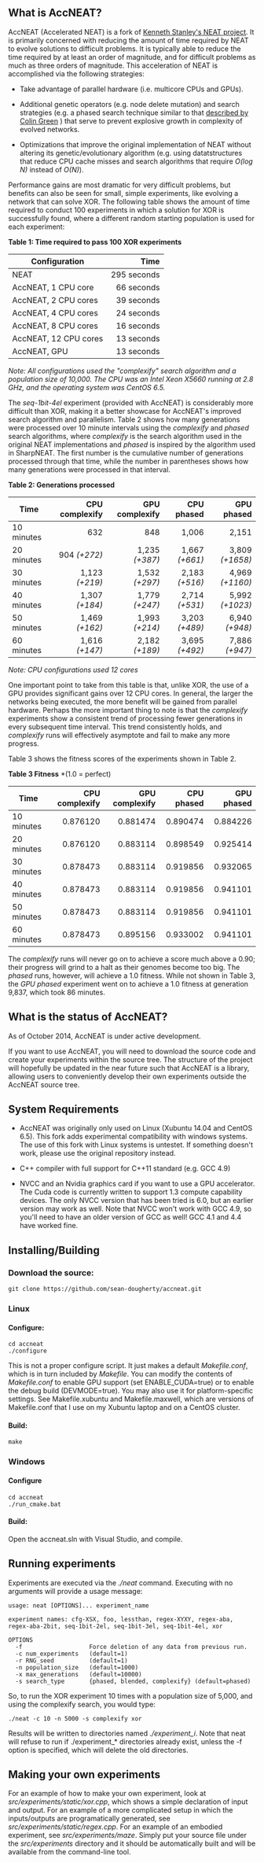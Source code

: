 ## What is AccNEAT?

AccNEAT (Accelerated NEAT) is a fork of
[Kenneth Stanley's NEAT project](http://www.cs.ucf.edu/~kstanley/neat.html).
It is primarily concerned with reducing the amount of time required by NEAT to
evolve solutions to difficult problems. It is typically able to reduce the time
required by at least an order of magnitude, and for difficult problems as much
as three orders of magnitude. This acceleration of NEAT is accomplished via the
following strategies:

* Take advantage of parallel hardware (i.e. multicore CPUs and GPUs).

* Additional genetic operators (e.g. node delete mutation) and search strategies
(e.g. a phased search technique similar to that
[described by Colin Green](http://sharpneat.sourceforge.net/phasedsearch.html)
) that serve to
prevent explosive growth in complexity of evolved networks.

* Optimizations that improve the original implementation of NEAT without
altering its genetic/evolutionary algorithm (e.g. using datatstructures that
reduce CPU cache misses and search algorithms that require *O(log N)* instead
of *O(N)*).

Performance gains are most dramatic for very difficult problems, but benefits
can also be seen for small, simple experiments, like evolving a network that can
solve XOR. The following table shows the amount of time required to conduct
100 experiments in which a solution for XOR is successfully found, where
a different random starting population is used for each experiment:

**Table 1: Time required to pass 100 XOR experiments**

| Configuration         | Time        |
| --------------------- | -----------:|
| NEAT                  | 295 seconds |
| AccNEAT, 1 CPU core   |  66 seconds |
| AccNEAT, 2 CPU cores  |  39 seconds |
| AccNEAT, 4 CPU cores  |  24 seconds |
| AccNEAT, 8 CPU cores  |  16 seconds |
| AccNEAT, 12 CPU cores |  13 seconds |
| AccNEAT, GPU          |  13 seconds |

*Note: All configurations used the "complexify" search algorithm and a population
size of 10,000. The CPU was an Intel Xeon X5660 running at 2.8 GHz, and the
operating system was CentOS 6.5.*

The *seq-1bit-4el* experiment (provided with AccNEAT) is considerably more difficult
than XOR, making it a better showcase for AccNEAT's improved search algorithm and
parallelism. Table 2 shows how many generations were processed over 10 minute intervals
using the *complexify* and *phased* search algorithms, where *complexify* is the search
algorithm used in the original NEAT implementations and *phased* is inspired by the
algorithm used in SharpNEAT. The first number is the cumulative number of generations
processed through that time, while the number in parentheses shows how many generations
were processed in that interval.

**Table 2: Generations processed**

| Time       | CPU complexify | GPU complexify |    CPU phased |     GPU phased |
|------------|---------------:|---------------:|--------------:|---------------:|
| 10 minutes |    632         |    848         | 1,006         | 2,151          |
| 20 minutes |    904 *(+272)*|  1,235 *(+387)*| 1,667 *(+661)*| 3,809 *(+1658)*|
| 30 minutes |  1,123 *(+219)*|  1,532 *(+297)*| 2,183 *(+516)*| 4,969 *(+1160)*|
| 40 minutes |  1,307 *(+184)*|  1,779 *(+247)*| 2,714 *(+531)*| 5,992 *(+1023)*|
| 50 minutes |  1,469 *(+162)*|  1,993 *(+214)*| 3,203 *(+489)*| 6,940  *(+948)*|
| 60 minutes |  1,616 *(+147)*|  2,182 *(+189)*| 3,695 *(+492)*| 7,886  *(+947)*|

*Note: CPU configurations used 12 cores*

One important point to take from this table is that, unlike XOR, the use of a GPU
provides significant gains over 12 CPU cores. In general, the larger the networks
being executed, the more benefit will be gained from parallel hardware. Perhaps
the more important thing to note is that the *complexify* experiments show a consistent
trend of processing fewer generations in every subsequent time interval. This trend
consistently holds, and *complexify* runs will effectively asymptote and fail to make
any more progress.

Table 3 shows the fitness scores of the experiments shown in Table 2.

**Table 3 Fitness** *(1.0 = perfect)

| Time       | CPU complexify | GPU complexify | CPU phased | GPU phased |
|------------|---------------:|---------------:|-----------:|-----------:|
| 10 minutes |       0.876120 |       0.881474 |   0.890474 |   0.884226 |
| 20 minutes |       0.876120 |       0.883114 |   0.898549 |   0.925414 |
| 30 minutes |       0.878473 |       0.883114 |   0.919856 |   0.932065 |
| 40 minutes |       0.878473 |       0.883114 |   0.919856 |   0.941101 |
| 50 minutes |       0.878473 |       0.883114 |   0.919856 |   0.941101 |
| 60 minutes |       0.878473 |       0.895156 |   0.933002 |   0.941101 |

The *complexify* runs will never go on to achieve a score much above a 0.90; their
progress will grind to a halt as their genomes become too big. The *phased* runs,
however, will achieve a 1.0 fitness. While not shown in Table 3, the *GPU phased*
experiment went on to achieve a 1.0 fitness at generation 9,837, which took 86 minutes.

## What is the status of AccNEAT?

As of October 2014, AccNEAT is under active development.

If you want to use AccNEAT, you will need to download the source code and create your
experiments within the source tree. The structure of the project will hopefully be
updated in the near future such that AccNEAT is a library, allowing users to conveniently
develop their own experiments outside the AccNEAT source tree.

## System Requirements

* AccNEAT was originally only used on Linux (Xubuntu 14.04 and CentOS 6.5). This fork adds
experimental compatibility with windows systems. The use of this fork with Linux systems
is untestet. If something doesn't work, please use the original repository instead.

* C++ compiler with full support for C++11 standard (e.g. GCC 4.9)

* NVCC and an Nvidia graphics card if you want to use a GPU accelerator. The Cuda code
is currently written to support 1.3 compute capability devices. The only NVCC version
that has been tried is 6.0, but an earlier version may work as well. Note that NVCC won't
work with GCC 4.9, so you'll need to have an older version of GCC as well! GCC 4.1 and
4.4 have worked fine.

## Installing/Building

### Download the source:

```
git clone https://github.com/sean-dougherty/accneat.git
```

### Linux
#### Configure:

```
cd accneat
./configure
```

This is not a proper configure script. It just makes a default *Makefile.conf*, which is
in turn included by *Makefile*. You can modify the contents of *Makefile.conf* to enable
GPU support (set ENABLE_CUDA=true) or to enable the debug build (DEVMODE=true). You may
also use it for platform-specific settings. See Makefile.xubuntu and Makefile.maxwell,
which are versions of Makefile.conf that I use on my Xubuntu laptop and on a CentOS cluster.

#### Build:

```
make
```

### Windows

#### Configure

```
cd accneat
./run_cmake.bat
```

#### Build:

Open the accneat.sln with Visual Studio, and compile.

## Running experiments

Experiments are executed via the *./neat* command. Executing with no arguments will provide
a usage message:

```
usage: neat [OPTIONS]... experiment_name

experiment names: cfg-XSX, foo, lessthan, regex-XYXY, regex-aba, regex-aba-2bit, seq-1bit-2el, seq-1bit-3el, seq-1bit-4el, xor

OPTIONS
  -f                   Force deletion of any data from previous run.
  -c num_experiments   (default=1)
  -r RNG_seed          (default=1)
  -n population_size   (default=1000)
  -x max_generations   (default=10000)
  -s search_type       {phased, blended, complexify} (default=phased)
```

So, to run the XOR experiment 10 times with a population size of 5,000, and using the complexify search, you would type:

```
./neat -c 10 -n 5000 -s complexify xor
```

Results will be written to directories named *./experiment_i*. Note that neat will refuse to
run if ./experiment_* directories already exist, unless the -f option is specified, which will
delete the old directories.

## Making your own experiments

For an example of how to make your own experiment, look at *src/experiments/static/xor.cpp*, which
shows a simple declaration of input and output. For an example of a more complicated setup in which
the inputs/outputs are programatically generated, see *src/experiments/static/regex.cpp*. For an
example of an embodied experiment, see *src/experiments/maze*. Simply put your source file under the
*src/experiments* directory and it should be automatically built and will be available from the 
command-line tool.
